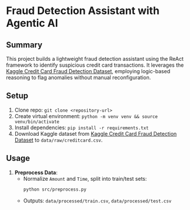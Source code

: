 # Fraud Detection Assistant with Agentic AI

## Summary
This project builds a lightweight fraud detection assistant using the ReAct framework to identify suspicious credit card transactions.
It leverages the [Kaggle Credit Card Fraud Detection Dataset](https://www.kaggle.com/datasets/mlg-ulb/creditcardfraud), 
employing logic-based reasoning to flag anomalies without manual reconfiguration. 

## Setup
1. Clone repo: `git clone <repository-url>`
2. Create virtual environment: `python -m venv venv && source venv/bin/activate`
3. Install dependencies: `pip install -r requirements.txt`
4. Download Kaggle dataset from [Kaggle Credit Card Fraud Detection Dataset](https://www.kaggle.com/datasets/mlg-ulb/creditcardfraud) to `data/raw/creditcard.csv`.


## Usage
1. **Preprocess Data**:
   - Normalize `Amount` and `Time`, split into train/test sets:
     ```bash
     python src/preprocess.py
     ```
   - Outputs: `data/processed/train.csv`, `data/processed/test.csv`